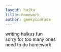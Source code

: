 ```yaml
---
layout: haiku
title: homework
author: geekycomrade
---
```


writing haikus fun<br>
sorry for too many ones<br>
need to do homework<br>
